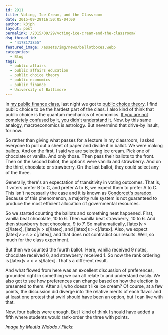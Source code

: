 ```yaml
---
id: 2911
title: Voting, Ice Cream, and the Classroom
date: 2015-09-29T16:50:05-04:00
author: k3jph
layout: post
permalink: /2015/09/29/voting-ice-cream-and-the-classroom/
dsq_thread_id:
  - "4178173855"
featured_image: /assets/img/news/ballotboxes.webp
categories:
  - Blog
tags:
  - public affairs
  - public affairs education
  - public choice theory
  - public economics
  - public finance
  - University of Baltimore
---
```

In [my public finance class](/2015/09/05/on-teaching-public-finance/), last night we got to [public choice theory](https://en.wikipedia.org/wiki/Public_choice).  I find public choice to be the hardest part of the class.  I also kind of think that public choice is the quantum mechanics of economics.  [If you are not completely confused by it, you didn't understand it.](http://www.colorado.edu/physics/phys3220/phys3220_fa08/quotes.html)  Now, by this same analogy, macroeconomics is astrology.  But nevermind that drive-by insult, for now.

So rather than giving what passes for a lecture in my classroom, I asked everyone to pull out a sheet of paper and divide it in ballot.  We were making ballots.  And on the first, I said we are selecting ice cream.  Pick one of chocolate or vanilla.  And only those.  Then pass their ballots to the front.  Then on the second ballot, the options were vanilla and strawberry.  And on the third, chocolate or strawberry.  On the last ballot, they could select any of the three.

Generally, there's an expectation of transitivity in voting outcomes.  That is, if voters prefer B to C, and prefer A to B, we expect them to prefer A to C.  This isn't necessarily the case and it is known as [Condorcet's paradox](https://en.wikipedia.org/wiki/Voting_paradox).  Because of this phenomenon, a majority rule system is not guaranteed to produce the most efficient allocation of governmental resources.

So we started counting the ballots and something neat happened.  First, vanilla beat chocolate, 10 to 6.  Then vanilla beat strawberry, 10 to 6.  And then strawberry beat chocolate, 9 to 7.  So mathematically, [latex]v > c[/latex], [latex]v > s[/latex], and [latex]s > c[/latex].  Also, we expect [latex]v > s > c[/latex], and that does not contradict our results.  Well, so much for the class experiment.  

But then we counted the fourth ballot.  Here, vanilla received 9 notes, chocolate received 6, and strawberry received 1.  So now the rank ordering is [latex]v > c > s[/latex].  That's a different result.

And what flowed from here was an excellent discussion of preferences, grounded right in something we can all relate to and understand easily.  We also got to see how preferences can change based on how the election is presented to them.  After all, who doesn't like ice cream?  Of course, at a few points, the discussion did diverge into the relative merits of each flavor and at least one protest that swirl should have been an option, but I can live with that.

Now, four ballots were enough.  But I kind of think I should have added a fifth where students would rank-order the three with points.

_Image by [Meutia Widodo / Flickr](https://www.flickr.com/photos/meutiawidodo/15920070462)._
